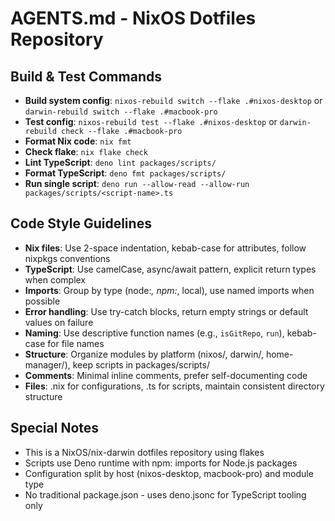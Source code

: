 # AGENTS.md - NixOS Dotfiles Repository

## Build & Test Commands
- **Build system config**: `nixos-rebuild switch --flake .#nixos-desktop` or `darwin-rebuild switch --flake .#macbook-pro`
- **Test config**: `nixos-rebuild test --flake .#nixos-desktop` or `darwin-rebuild check --flake .#macbook-pro`
- **Format Nix code**: `nix fmt`
- **Check flake**: `nix flake check`
- **Lint TypeScript**: `deno lint packages/scripts/`
- **Format TypeScript**: `deno fmt packages/scripts/`
- **Run single script**: `deno run --allow-read --allow-run packages/scripts/<script-name>.ts`

## Code Style Guidelines
- **Nix files**: Use 2-space indentation, kebab-case for attributes, follow nixpkgs conventions
- **TypeScript**: Use camelCase, async/await pattern, explicit return types when complex
- **Imports**: Group by type (node:*, npm:*, local), use named imports when possible
- **Error handling**: Use try-catch blocks, return empty strings or default values on failure
- **Naming**: Use descriptive function names (e.g., `isGitRepo`, `run`), kebab-case for file names
- **Structure**: Organize modules by platform (nixos/, darwin/, home-manager/), keep scripts in packages/scripts/
- **Comments**: Minimal inline comments, prefer self-documenting code
- **Files**: .nix for configurations, .ts for scripts, maintain consistent directory structure

## Special Notes
- This is a NixOS/nix-darwin dotfiles repository using flakes
- Scripts use Deno runtime with npm: imports for Node.js packages
- Configuration split by host (nixos-desktop, macbook-pro) and module type
- No traditional package.json - uses deno.jsonc for TypeScript tooling only